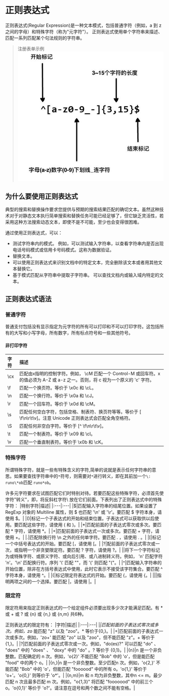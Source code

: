 # 正则表达式
正则表达式(Regular Expression)是一种文本模式，包括普通字符（例如，a 到 z 之间的字母）和特殊字符（称为"元字符"）。
正则表达式使用单个字符串来描述、匹配一系列匹配某个句法规则的字符串。

> 注册表单示例
![注册表单](/img/reg.jpg)

## 为什么要使用正则表达式
典型的搜索和替换操作要求您提供与预期的搜索结果匹配的确切文本。虽然这种技术对于对静态文本执行简单搜索和替换任务可能已经足够了，但它缺乏灵活性，若采用这种方法搜索动态文本，即使不是不可能，至少也会变得很困难。

通过使用正则表达式，可以：
  - 测试字符串内的模式。
  例如，可以测试输入字符串，以查看字符串内是否出现电话号码模式或信用卡号码模式。这称为数据验证。
  - 替换文本。
  - 可以使用正则表达式来识别文档中的特定文本，完全删除该文本或者用其他文本替换它。
  - 基于模式匹配从字符串中提取子字符串。
  可以查找文档内或输入域内特定的文本。

## 正则表达式语法
### 普通字符
普通支付包括没有显示指定为元字符的所有可以打印和不可以打印字符。这包括所有的大写和小写字母，所有数字，所有标点符号和一些其他符号。
#### 非打印字符
| 字符 | 描述 |
| :--- | :--- |
|\cx|匹配由x指明的控制字符。例如， \cM 匹配一个 Control-M 或回车符。x 的值必须为 A-Z 或 a-z 之一。否则，将 c 视为一个原义的 'c' 字符。|
|\f|匹配一个换页符。等价于 \x0c 和 \cL。|
|\n|匹配一个换行符。等价于 \x0a 和 \cJ。|
|\r|匹配一个回车符。等价于 \x0d 和 \cM。|
|\s|匹配任何空白字符，包括空格、制表符、换页符等等。等价于 [ \f\n\r\t\v]。注意 Unicode 正则表达式会匹配全角空格符。|
|\S|匹配任何非空白字符。等价于 [^ \f\n\r\t\v]。|
|\t|匹配一个制表符。等价于 \x09 和 \cI。|
|\v|匹配一个垂直制表符。等价于 \x0b 和 \cK。|

### 特殊字符
所谓特殊字符，就是一些有特殊含义的字符,简单的说就是表示任何字符串的意思。如果要查找字符串中的` * `符号，则需要对` * `进行转义，即在其前加一个` \:  runo\*ob `匹配 `runo*ob`。

许多元字符要求在试图匹配它们时特别对待。若要匹配这些特殊字符，必须首先使字符"转义"，即，将反斜杠字符\ 放在它们前面。下表列出了正则表达式中的特殊字符：
|特别字符|描述|
|:---|:---|
|$|匹配输入字符串的结尾位置。如果设置了 RegExp 对象的 Multiline 属性，则 $ 也匹配 '\n' 或 '\r'。要匹配 $ 字符本身，请使用 \$。|
|()|标记一个子表达式的开始和结束位置。子表达式可以获取供以后使用。要匹配这些字符，请使用 \( 和 \)。|
|*|匹配前面的子表达式零次或多次。要匹配 * 字符，请使用 \*。|
|+|匹配前面的子表达式一次或多次。要匹配 + 字符，请使用 \+。|
|.|匹配除换行符 \n 之外的任何单字符。要匹配 . ，请使用 \. 。|
|[|标记一个中括号表达式的开始。要匹配 [，请使用 \[。|
|?|配前面的子表达式零次或一次，或指明一个非贪婪限定符。要匹配 ? 字符，请使用 \?。|
|\|将下一个字符标记为或特殊字符、或原义字符、或向后引用、或八进制转义符。例如， 'n' 匹配字符 'n'。'\n' 匹配换行符。序列 '\\' 匹配 "\"，而 '\(' 则匹配 "("。|
|^|匹配输入字符串的开始位置，除非在方括号表达式中使用，此时它表示不接受该字符集合。要匹配 ^ 字符本身，请使用 \^。|
|{|标记限定符表达式的开始。要匹配 {，请使用 \{。|
|||指明两项之间的一个选择。要匹配 |，请使用 \|。|

### 限定符
限定符用来指定正则表达式的一个给定组件必须要出现多少次才能满足匹配。有 * 或 + 或 ? 或 {n} 或 {n,} 或 {n,m} 共6种。

正则表达式的限定符有：
|字符|描述|
|:---|:---|
|*|匹配前面的子表达式零次或多次。例如，zo* 能匹配 "z" 以及 "zoo"。* 等价于{0,}。|
|+|匹配前面的子表达式一次或多次。例如，'zo+' 能匹配 "zo" 以及 "zoo"，但不能匹配 "z"。+ 等价于 {1,}。|
|?|匹配前面的子表达式零次或一次。例如，"do(es)?" 可以匹配 "do" 、 "does" 中的 "does" 、 "doxy" 中的 "do" 。? 等价于 {0,1}。|
|{n}|n 是一个非负整数。匹配确定的 n 次。例如，'o{2}' 不能匹配 "Bob" 中的 'o'，但是能匹配 "food" 中的两个 o。|
|{n,}|n 是一个非负整数。至少匹配n 次。例如，'o{2,}' 不能匹配 "Bob" 中的 'o'，但能匹配 "foooood" 中的所有 o。'o{1,}' 等价于 'o+'。'o{0,}' 则等价于 'o*'。|
|{n,m}|m 和 n 均为非负整数，其中n <= m。最少匹配 n 次且最多匹配 m 次。例如，"o{1,3}" 将匹配 "fooooood" 中的前三个 o。'o{0,1}' 等价于 'o?'。请注意在逗号和两个数之间不能有空格。|
